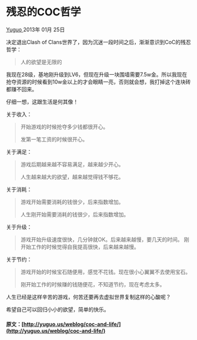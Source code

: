 #  残忍的COC哲学 

[ Yuguo ](http://yuguo.us) 2013年 01月 25日 

决定退出Clash of Clans世界了，因为沉迷一段时间之后，渐渐意识到CoC的残忍哲学： 

> 人的欲望是无限的 

我现在28级，基地刚升级到LV6，但现在升级一块围墙需要7.5w金。所以我现在抢夺资源的时候看到10w金以上的才会眼睛一亮，否则就会想，我打掉这个连块砖都赚不回来。 

仔细一想，这跟生活是何其像！ 

关于收入： 

> 开始游戏的时候抢夺多少钱都很开心。 
> 
> 发第一笔工资的时候很开心。 

关于满足： 

> 游戏后期越来越不容易满足，越来越少开心。 
> 
> 人生越来越大的欲望，越来越觉得钱不够花。 

关于消耗： 

> 游戏开始需要消耗的钱很少，后来指数增加。 
> 
> 人生刚开始需要消耗的钱很少，后来指数增加。 

关于升级： 

> 游戏开始升级速度很快，几分钟就OK。后来越来越慢，要几天的时间。 刚开始工作的时候觉得自我提高很快，后来越来越慢。 

关于节约： 

> 游戏开始的时候宝石随便用，感觉不花钱。现在很小心翼翼不去使用宝石。 
> 
> 刚开始工作的时候赚的钱随便花，不知道节约，现在考虑太多。 

人生已经是这样辛苦的游戏，何苦还要再去虚拟世界复制这样的心酸呢？ 

希望自己可以回归小小的欲望，简单的快乐。 
#### 原文：[http://yuguo.us/weblog/coc-and-life/](http://yuguo.us/weblog/coc-and-life/)